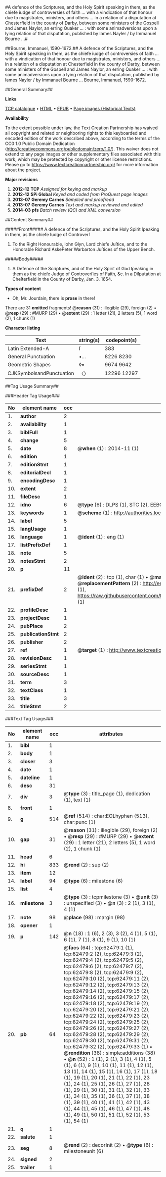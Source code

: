 #A defence of the Scriptures, and the Holy Spirit speaking in them, as the chiefe iudge of controversies of faith ... with a vindication of that honour due to magistrates, ministers, and others ... in a relation of a disputation at Chesterfield in the county of Darby, between some ministers of the Gospell and James Naylor, an erring Quaker ... : with some animadversions upon a lying relation of that disputation, published by Iames Nayler / by Immanuel Bourne ...#

##Bourne, Immanuel, 1590-1672.##
A defence of the Scriptures, and the Holy Spirit speaking in them, as the chiefe iudge of controversies of faith ... with a vindication of that honour due to magistrates, ministers, and others ... in a relation of a disputation at Chesterfield in the county of Darby, between some ministers of the Gospell and James Naylor, an erring Quaker ... : with some animadversions upon a lying relation of that disputation, published by Iames Nayler / by Immanuel Bourne ...
Bourne, Immanuel, 1590-1672.

##General Summary##

**Links**

[TCP catalogue](http://www.ota.ox.ac.uk/tcp/)  • 
[HTML](http://tei.it.ox.ac.uk/tcp/Texts-HTML/free/A28/A28899.html)  • 
[EPUB](http://tei.it.ox.ac.uk/tcp/Texts-EPUB/free/A28/A28899.epub) • 
[Page images (Historical Texts)](https://historicaltexts.jisc.ac.uk/eebo-12495015e)

**Availability**

To the extent possible under law, the Text Creation Partnership has waived all copyright and related or neighboring rights to this keyboarded and encoded edition of the work described above, according to the terms of the CC0 1.0 Public Domain Dedication (http://creativecommons.org/publicdomain/zero/1.0/). This waiver does not extend to any page images or other supplementary files associated with this work, which may be protected by copyright or other license restrictions. Please go to https://www.textcreationpartnership.org/ for more information about the project.

**Major revisions**

1. __2012-12__ __TCP__ *Assigned for keying and markup*
1. __2012-12__ __SPi Global__ *Keyed and coded from ProQuest page images*
1. __2013-07__ __Geremy Carnes__ *Sampled and proofread*
1. __2013-07__ __Geremy Carnes__ *Text and markup reviewed and edited*
1. __2014-03__ __pfs__ *Batch review (QC) and XML conversion*

##Content Summary##

#####Front#####
A defence of the Scriptures, and the Holy Spirit ſpeaking in them, as the chiefe Iudge of Controverſ
1. To the Right Honourable, Iohn Glyn, Lord chiefe Juſtice, and to the Honorable
Richard AskePeter Warbarton Juſtices of the Upper Bench.

#####Body#####

1. A Defence of the Scriptures, and of the Holy Spirit of God ſpeaking in them as the chiefe Judge of Controverſies of Faith, &c. In a Diſputation at Cheſterfield in the County of Darby, Jan. 3. 1654.

**Types of content**

  * Oh, Mr. Jourdain, there is **prose** in there!

There are 31 **omitted** fragments! 
 @__reason__ (31) : illegible (29), foreign (2)  •  @__resp__ (29) : #MURP (29)  •  @__extent__ (29) : 1 letter (21), 2 letters (5), 1 word (2), 1 chunk (1)

**Character listing**


|Text|string(s)|codepoint(s)|
|---|---|---|
|Latin Extended-A|ſ|383|
|General Punctuation|•…|8226 8230|
|Geometric Shapes|◊▪|9674 9642|
|CJKSymbolsandPunctuation|〈〉|12296 12297|

##Tag Usage Summary##

###Header Tag Usage###

|No|element name|occ|attributes|
|---|---|---|---|
|1.|__author__|2||
|2.|__availability__|1||
|3.|__biblFull__|1||
|4.|__change__|5||
|5.|__date__|8| @__when__ (1) : 2014-11 (1)|
|6.|__edition__|1||
|7.|__editionStmt__|1||
|8.|__editorialDecl__|1||
|9.|__encodingDesc__|1||
|10.|__extent__|2||
|11.|__fileDesc__|1||
|12.|__idno__|6| @__type__ (6) : DLPS (1), STC (2), EEBO-CITATION (1), OCLC (1), VID (1)|
|13.|__keywords__|1| @__scheme__ (1) : http://authorities.loc.gov/ (1)|
|14.|__label__|5||
|15.|__langUsage__|1||
|16.|__language__|1| @__ident__ (1) : eng (1)|
|17.|__listPrefixDef__|1||
|18.|__note__|5||
|19.|__notesStmt__|2||
|20.|__p__|11||
|21.|__prefixDef__|2| @__ident__ (2) : tcp (1), char (1)  •  @__matchPattern__ (2) : ([0-9\-]+):([0-9IVX]+) (1), (.+) (1)  •  @__replacementPattern__ (2) : http://eebo.chadwyck.com/downloadtiff?vid=$1&page=$2 (1), https://raw.githubusercontent.com/textcreationpartnership/Texts/master/tcpchars.xml#$1 (1)|
|22.|__profileDesc__|1||
|23.|__projectDesc__|1||
|24.|__pubPlace__|2||
|25.|__publicationStmt__|2||
|26.|__publisher__|2||
|27.|__ref__|1| @__target__ (1) : http://www.textcreationpartnership.org/docs/. (1)|
|28.|__revisionDesc__|1||
|29.|__seriesStmt__|1||
|30.|__sourceDesc__|1||
|31.|__term__|3||
|32.|__textClass__|1||
|33.|__title__|3||
|34.|__titleStmt__|2||


###Text Tag Usage###

|No|element name|occ|attributes|
|---|---|---|---|
|1.|__bibl__|1||
|2.|__body__|1||
|3.|__closer__|3||
|4.|__date__|1||
|5.|__dateline__|1||
|6.|__desc__|31||
|7.|__div__|3| @__type__ (3) : title_page (1), dedication (1), text (1)|
|8.|__front__|1||
|9.|__g__|514| @__ref__ (514) : char:EOLhyphen (513), char:punc (1)|
|10.|__gap__|31| @__reason__ (31) : illegible (29), foreign (2)  •  @__resp__ (29) : #MURP (29)  •  @__extent__ (29) : 1 letter (21), 2 letters (5), 1 word (2), 1 chunk (1)|
|11.|__head__|6||
|12.|__hi__|833| @__rend__ (2) : sup (2)|
|13.|__item__|12||
|14.|__label__|94| @__type__ (6) : milestone (6)|
|15.|__list__|4||
|16.|__milestone__|3| @__type__ (3) : tcpmilestone (3)  •  @__unit__ (3) : unspecified (3)  •  @__n__ (3) : 2 (1), 3 (1), 4 (1)|
|17.|__note__|98| @__place__ (98) : margin (98)|
|18.|__opener__|1||
|19.|__p__|142| @__n__ (18) : 1 (6), 2 (3), 3 (2), 4 (1), 5 (1), 6 (1), 7 (1), 8 (1), 9 (1), 10 (1)|
|20.|__pb__|64| @__facs__ (64) : tcp:62479:1 (1), tcp:62479:2 (2), tcp:62479:3 (2), tcp:62479:4 (2), tcp:62479:5 (2), tcp:62479:6 (2), tcp:62479:7 (2), tcp:62479:8 (2), tcp:62479:9 (2), tcp:62479:10 (2), tcp:62479:11 (2), tcp:62479:12 (2), tcp:62479:13 (2), tcp:62479:14 (2), tcp:62479:15 (2), tcp:62479:16 (2), tcp:62479:17 (2), tcp:62479:18 (2), tcp:62479:19 (2), tcp:62479:20 (2), tcp:62479:21 (2), tcp:62479:22 (2), tcp:62479:23 (2), tcp:62479:24 (2), tcp:62479:25 (2), tcp:62479:26 (2), tcp:62479:27 (2), tcp:62479:28 (2), tcp:62479:29 (2), tcp:62479:30 (2), tcp:62479:31 (2), tcp:62479:32 (2), tcp:62479:33 (1)  •  @__rendition__ (38) : simple:additions (38)  •  @__n__ (52) : 1 (1), 2 (1), 3 (1), 4 (1), 5 (1), 6 (1), 9 (1), 10 (1), 11 (1), 12 (1), 13 (1), 14 (1), 15 (1), 16 (1), 17 (1), 18 (1), 19 (1), 20 (1), 21 (1), 22 (1), 23 (1), 24 (1), 25 (1), 26 (1), 27 (1), 28 (1), 29 (1), 30 (1), 31 (1), 32 (1), 33 (1), 34 (1), 35 (1), 36 (1), 37 (1), 38 (1), 39 (1), 40 (1), 41 (1), 42 (1), 43 (1), 44 (1), 45 (1), 46 (1), 47 (1), 48 (1), 49 (1), 50 (1), 51 (1), 52 (1), 53 (1), 54 (1)|
|21.|__q__|1||
|22.|__salute__|1||
|23.|__seg__|8| @__rend__ (2) : decorInit (2)  •  @__type__ (6) : milestoneunit (6)|
|24.|__signed__|2||
|25.|__trailer__|1||
